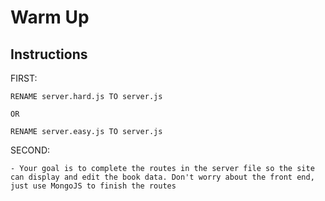 # Warm Up

## Instructions


FIRST:

    RENAME server.hard.js TO server.js

    OR 

    RENAME server.easy.js TO server.js

SECOND:

    - Your goal is to complete the routes in the server file so the site can display and edit the book data. Don't worry about the front end, just use MongoJS to finish the routes
